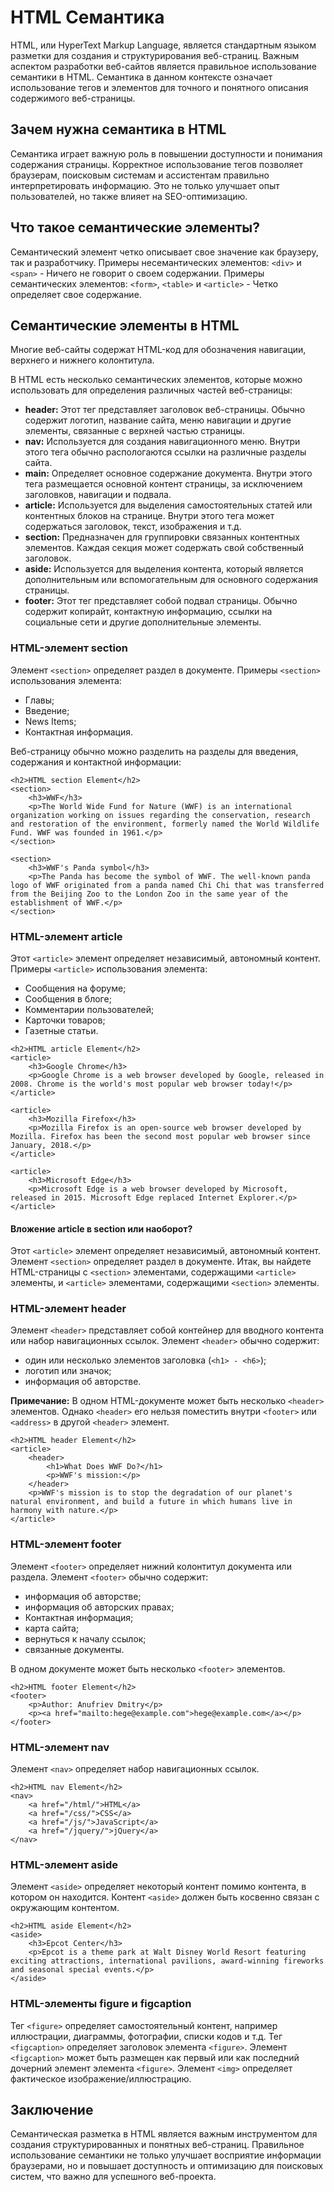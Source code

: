 # HTML Семантика

HTML, или HyperText Markup Language, является стандартным языком разметки для создания и структурирования веб-страниц. Важным аспектом разработки веб-сайтов является правильное использование семантики в HTML. Семантика в данном контексте означает использование тегов и элементов для точного и понятного описания содержимого веб-страницы.

## Зачем нужна семантика в HTML

Семантика играет важную роль в повышении доступности и понимания содержания страницы. Корректное использование тегов позволяет браузерам, поисковым системам и ассистентам правильно интерпретировать информацию. Это не только улучшает опыт пользователей, но также влияет на SEO-оптимизацию.

## Что такое семантические элементы?

Семантический элемент четко описывает свое значение как браузеру, так и разработчику. Примеры несемантических элементов: ``<div>`` и ``<span>`` - Ничего не говорит о своем содержании. Примеры семантических элементов: ``<form>``, ``<table>`` и ``<article>`` - Четко определяет свое содержание.

## Семантические элементы в HTML

Многие веб-сайты содержат HTML-код для обозначения навигации, верхнего и нижнего колонтитула.

В HTML есть несколько семантических элементов, которые можно использовать для определения различных частей веб-страницы:

- **header:** Этот тег представляет заголовок веб-страницы. Обычно содержит логотип, название сайта, меню навигации и другие элементы, связанные с верхней частью страницы.
- **nav:** Используется для создания навигационного меню. Внутри этого тега обычно распологаются ссылки на различные разделы сайта.
- **main:** Определяет основное содержание документа. Внутри этого тега размещается основной контент страницы, за исключением заголовков, навигации и подвала.
- **article:** Используется для выделения самостоятельных статей или контентных блоков на странице. Внутри этого тега может содержаться заголовок, текст, изображения и т.д.
- **section:** Предназначен для группировки связанных контентных элементов. Каждая секция может содержать свой собственный заголовок.
- **aside:** Используется для выделения контента, который является дополнительным или вспомогательным для основного содержания страницы.
- **footer:** Этот тег представляет собой подвал страницы. Обычно содержит копирайт, контактную информацию, ссылки на социальные сети и другие дополнительные элементы.

### HTML-элемент section

Элемент ``<section>`` определяет раздел в документе. Примеры ``<section>`` использования элемента:

- Главы;
- Введение;
- News Items;
- Контактная информация.

Веб-страницу обычно можно разделить на разделы для введения, содержания и контактной информации:

```
<h2>HTML section Element</h2>
<section>
    <h3>WWF</h3>
    <p>The World Wide Fund for Nature (WWF) is an international organization working on issues regarding the conservation, research and restoration of the environment, formerly named the World Wildlife Fund. WWF was founded in 1961.</p>
</section>

<section>
    <h3>WWF's Panda symbol</h3>
    <p>The Panda has become the symbol of WWF. The well-known panda logo of WWF originated from a panda named Chi Chi that was transferred from the Beijing Zoo to the London Zoo in the same year of the establishment of WWF.</p>
</section>
```

### HTML-элемент article

Этот ``<article>`` элемент определяет независимый, автономный контент. Примеры ``<article>`` использования элемента:

- Сообщения на форуме;
- Сообщения в блоге;
- Комментарии пользователей;
- Карточки товаров;
- Газетные статьи.

```
<h2>HTML article Element</h2>
<article>
    <h3>Google Chrome</h3>
    <p>Google Chrome is a web browser developed by Google, released in 2008. Chrome is the world's most popular web browser today!</p>
</article>

<article>
    <h3>Mozilla Firefox</h3>
    <p>Mozilla Firefox is an open-source web browser developed by Mozilla. Firefox has been the second most popular web browser since January, 2018.</p>
</article>

<article>
    <h3>Microsoft Edge</h3>
    <p>Microsoft Edge is a web browser developed by Microsoft, released in 2015. Microsoft Edge replaced Internet Explorer.</p>
</article>
```

#### Вложение article в section или наоборот?

Этот ``<article>`` элемент определяет независимый, автономный контент. Элемент ``<section>`` определяет раздел в документе. Итак, вы найдете HTML-страницы с ``<section>`` элементами, содержащими ``<article>`` элементы, и ``<article>`` элементами, содержащими ``<section>`` элементы.

### HTML-элемент header

Элемент ``<header>`` представляет собой контейнер для вводного контента или набор навигационных ссылок. Элемент ``<header>`` обычно содержит:

- один или несколько элементов заголовка (``<h1> - <h6>``);
- логотип или значок;
- информация об авторстве.

**Примечание:** В одном HTML-документе может быть несколько ``<header>`` элементов. Однако ``<header>`` его нельзя поместить внутри ``<footer>`` или ``<address>`` в другой ``<header>`` элемент.

```
<h2>HTML header Element</h2>
<article>
    <header>
        <h1>What Does WWF Do?</h1>
        <p>WWF's mission:</p>
    </header>
    <p>WWF's mission is to stop the degradation of our planet's natural environment, and build a future in which humans live in harmony with nature.</p>
</article>
```

### HTML-элемент footer

Элемент ``<footer>`` определяет нижний колонтитул документа или раздела. Элемент ``<footer>`` обычно содержит:

- информация об авторстве;
- информация об авторских правах;
- Контактная информация;
- карта сайта;
- вернуться к началу ссылок;
- связанные документы.

В одном документе может быть несколько ``<footer>`` элементов.

```
<h2>HTML footer Element</h2>
<footer>
    <p>Author: Anufriev Dmitry</p>
    <p><a href="mailto:hege@example.com">hege@example.com</a></p>
</footer>
```

### HTML-элемент nav

Элемент ``<nav>`` определяет набор навигационных ссылок.

```
<h2>HTML nav Element</h2>
<nav>
    <a href="/html/">HTML</a>
    <a href="/css/">CSS</a>
    <a href="/js/">JavaScript</a>
    <a href="/jquery/">jQuery</a>
</nav>
```

### HTML-элемент aside

Элемент ``<aside>`` определяет некоторый контент помимо контента, в котором он находится. Контент ``<aside>`` должен быть косвенно связан с окружающим контентом.

```
<h2>HTML aside Element</h2>
<aside>
    <h3>Epcot Center</h3>
    <p>Epcot is a theme park at Walt Disney World Resort featuring exciting attractions, international pavilions, award-winning fireworks and seasonal special events.</p>
</aside>
```

### HTML-элементы figure и figcaption

Тег ``<figure>`` определяет самостоятельный контент, например иллюстрации, диаграммы, фотографии, списки кодов и т.д. Тег ``<figcaption>`` определяет заголовок элемента ``<figure>``. Элемент ``<figcaption>`` может быть размещен как первый или как последний дочерний элемент элемента ``<figure>``. Элемент ``<img>`` определяет фактическое изображение/иллюстрацию.

## Заключение

Семантическая разметка в HTML является важным инструментом для создания структурированных и понятных веб-страниц. Правильное использование семантики не только улучшает восприятие информации браузерами, но и повышает доступность и оптимизацию для поисковых систем, что важно для успешного веб-проекта.